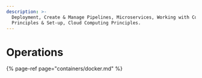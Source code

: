 ```yaml
---
description: >-
  Deployment, Create & Manage Pipelines, Microservices, Working with Containers,
  Principles & Set-up, Cloud Computing Principles.
---
```


# Operations

{% page-ref page="containers/docker.md" %}






